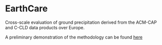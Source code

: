 # EarthCare
Cross-scale evaluation of ground precipitation derived from the ACM-CAP and C-CLD data products over Europe.

A preliminary demonstration of the methodology can be found [here](https://github.com/imarkonis/EarthCare/blob/master/results/experiment_03_netherlands.Rmd) 
